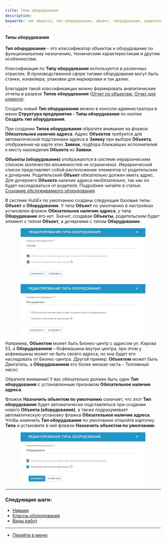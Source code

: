 ```yaml
---
title: Типы оборудования
description: 
keywords: тип объекта, тип оборудования, объект, оборудование, родительский объект, дочерний объект, наличие адреса, hubex, хабекс, хубекс, хабикс
---
```


#### Типы оборудования
<html>
<meta charset="utf-8">
</html>
<body>

<p><strong>Тип оборудования</strong> – это классификатор объектов и оборудования по функциональному назначению,
    техническим
    характеристикам и другим особенностям.</p>

<p>Классификация по <strong>Типу оборудования</strong> используется в различных отраслях. В производственной сфере
    типами оборудования
    могут быть станки, конвейера, упаковки для маркировки и так далее. </p>

<p>Благодаря такой классификаиции можно формировать аналитические отчеты в разрезе <strong>Типов оборудования</strong> (<a
        href="https://wiki.hubex.ru/docs/FAQ/RU/user/ObjectsAnalytics.html">Отчет
    по объектам</a>, <a href="https://wiki.hubex.ru/docs/FAQ/RU/user/ClientsAnalytics.html">Отчет для клиента</a>).</p>

<!-- Определение было заменено по согласованию с Лерой и Андреем 18 мая 2023
<p><strong>Тип оборудования</strong> – это классификатор <strong>Объектов (оборудования)</strong> по признаку наличия
    адреса.

</p>
<p><strong>Объекты (оборудование)</strong> отображаются в системе иерархическим списком (количество вложенностей не
    ограничено).
    Иерархический список представляет собой расположение элементов от родительских к дочерним.
    Родительский <strong>Объект</strong> обязательно должен иметь адрес. Для дочернего <strong>Объекта</strong> наличие
    адреса необязательно, так как он
    будет наследоваться от родителя. Подробнее читайте в статье: <a href="https://wiki.hubex.ru/docs/FAQ/RU/user/CreatingObjects.html">Создание обслуживаемого оборудования</a>.</p>-->

<p>Создать новый <strong>Тип оборудования</strong> можно в консоли администратора в меню <strong>Структура предприятия -
    Типы оборудования</strong> по
    кнопке <strong>Создать тип оборудования</strong>.</p>

<p>При создании <strong>Типов оборудования</strong> обратите внимание на флажок <strong>Обязательное наличие
    адреса</strong>. Адрес <strong>Объектов</strong> требуется для
    автоматической подстановки адреса в <strong>Заявку</strong> при выборе
    <strong>Объекта</strong>, отображения на карте
    этих <strong>Заявок</strong>, подбора ближайших исполнителей к месту нахождения <strong>Объекта</strong> из <strong>Заявки</strong>.
</p>


<p><strong>Объекты (оборудование)</strong> отображаются в системе иерархическим списком (количество вложенностей не
    ограничено).
    Иерархический список представляет собой расположение элементов от родительских к дочерним.
    Родительский <strong>Объект</strong> обязательно должен иметь адрес. Для дочернего <strong>Объекта</strong> наличие
    адреса необязательно, так как он
    будет наследоваться от родителя. Подробнее читайте в статье: <a
            href="https://wiki.hubex.ru/docs/FAQ/RU/user/CreatingObjects.html">Создание обслуживаемого оборудования</a>.
</p>


<p>В системе HubEx по умолчанию созданы следующие базовые типы: <strong>Объект</strong> и <strong>Оборудование</strong>.
    У типа <strong>Объект</strong> по умолчанию в настройках установлен флажок <strong>Обязательное наличие
        адреса</strong>, у типа <strong>Оборудование</strong> его нет.
    Значит, создавая <strong>Объекты</strong>, родительским будет элемент с типом <strong>Объект</strong>, а дочерними с
    типом <strong>Оборудование</strong>.</p>

<div>
    <img style="margin: 0 auto; display: block; max-width: 80%;"
         src="/attachments/images/FAQ/ADMIN/ObjectsType/Type2.jpg"/>
</div>
<p>
<div>
    <img style="margin: 0 auto; display: block; max-width: 80%;"
         src="/attachments/images/FAQ/ADMIN/ObjectsType/Type1.jpg"/>
</div>
</p>
<p>Например, <strong>Объектом</strong> может быть Бизнес-центр с адресом ул. Кирова 53, а <strong>Оборудованием</strong>
    – Кофемашина внутри центра, при
    этом у кофемашины может не быть своего адреса, но она будет его наследовать от Бизнес-центра. Другой пример:
    <strong>Объектом</strong> может быть Двигатель, а <strong>Оборудованием</strong> его более мелкая часть - Топливный
    насос.</p>
<p>Обратите внимание! У вас обязательно должен быть один <strong>Тип оборудования</strong> с установленным признаком
    <strong>Обязательное наличие
        адреса</strong>.</p>
<p>Флажок <strong>Назначить объектом по умолчанию</strong> означает, что этот <strong>Тип оборудования</strong> будет
    автоматически подставляться при
    создании нового <strong>Объекта (оборудования)</strong>, а также подразумевает автоматическую установку флажка
    <strong>Обязательное наличие
        адреса</strong>. Чтобы изменить <strong>Тип оборудования</strong> по умолчанию откройте карточку
    <strong>Типа</strong> и установите в ней флажок <strong>Назначить объектом по умолчанию</strong>.</p>
<div>
    <img style="margin: 0 auto; display: block; max-width: 80%;"
         src="/attachments/images/FAQ/ADMIN/ObjectsType/Type3.jpg"/>
</div>

</body>


___
### Следующие шаги:
- [Навыки](./Skills.md)
- [Классы оборудования](./ObjectClass.md)
- [Виды работ](./WorkType.md)

____
- [Перейти в меню](http://wiki.hubex.ru)
